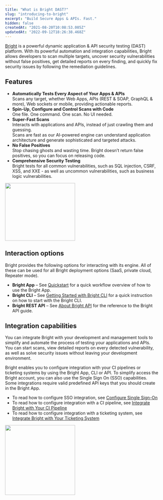 ```yaml
---
title: "What is Bright DAST?"
slug: "introducing-to-bright"
excerpt: "Build Secure Apps & APIs. Fast."
hidden: false
createdAt: "2021-08-20T10:08:53.005Z"
updatedAt: "2022-09-12T18:26:38.468Z"
---
```

[Bright](https://app.neuralegion.com) is a powerful dynamic application & API security testing (DAST) platform. With its powerful automation and integration capabilities, Bright allows developers to scan multiple targets, uncover security vulnerabilities without false positives, get detailed reports on every finding, and quickly fix security issues by following the remediation guidelines.   

## Features

- **Automatically Tests Every Aspect of Your Apps & APIs**  
  Scans any target, whether Web Apps, APIs (REST & SOAP, GraphQL & more), Web sockets or mobile, providing actionable reports.
- **Spin-Up, Configure and Control Scans with Code**  
  One file. One command. One scan. No UI needed.
- **Super-Fast Scans**  
  Interacts with applications and APIs, instead of just crawling them and guessing.  
  Scans are fast as our AI-powered engine can understand application architecture and generate sophisticated and targeted attacks.
- **No False Positives**  
  Stop chasing ghosts and wasting time. Bright doesn’t return false positives, so you can focus on releasing code.
- **Comprehensive Security Testing**  
  Bright tests for all common vulnerabilities, such as SQL injection, CSRF, XSS, and XXE - as well as uncommon vulnerabilities, such as business logic vulnerabilities.

<img src="https://files.readme.io/404b6ee-purpose.png" width="230" height="190">

## Interaction options

Bright provides the following options for interacting with its engine. All of these can be used for all Bright deployment options (SaaS, private cloud, Repeater mode).

- **Bright App** – See [Quickstart](/docs/quickstart) for a quick workflow overview of how to use the Bright App. 
- **Bright CLI** – See [Getting Started with Bright CLI](doc:getting-started-with-nexploit-cli) for a quick instruction on how to start with the Bright CLI.
- **Bright REST API** – See [About Bright API](doc:about-nexploit-api) for the reference to the Bright API guide.

## Integration capabilities

You can integrate Bright with your development and management tools to simplify and automate the process of testing your applications and APIs. You can start scans, view detailed reports on every detected vulnerability, as well as solve security issues without leaving your development environment. 

Bright enables you to configure integration with your CI pipelines or ticketing systems by using the Bright App, CLI or API. To simplify access the Bright account, you can also use the Single Sign On (SSO) capabilities. Some integrations require valid predefined API keys that you should create in the Bright App.

- To read how to configure SSO integration, see [Configure Single Sign-On](doc:configure-sso)
- To read how to configure integration with a CI pipeline, see [Integrate Bright with Your CI Pipeline](doc:integrate-nexploit-with-your-ci-pipeline) 
- To read how to configure integration with a ticketing system, see [Integrate Bright with Your Ticketing System](doc:integrate-nexploit-with-your-ticketing-system)

<img src="https://files.readme.io/6c2b5c3-integrations.png" width="230" height="230">